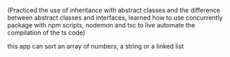 (Practiced the use of inheritance with abstract classes and the difference between abstract classes and interfaces, learned how to use concurrently package with npm scripts, nodemon and tsc
to live automate the compilation of the ts code)

this app can sort an array of numbers, a string or a linked list
